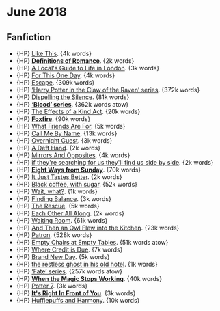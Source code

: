 # June 2018

## Fanfiction

 - {HP} [Like This](https://archiveofourown.org/works/9482156). {4k words}
 - {HP} **[Definitions of Romance](https://archiveofourown.org/works/982077)**. {2k words}
 - {HP} [A Local's Guide to Life in London](https://archiveofourown.org/works/55749). {3k words}
 - {HP} [For This One Day](https://archiveofourown.org/works/5746036). {4k words}
 - {HP} [Escape](https://archiveofourown.org/works/7740190). {309k words}
 - {HP} [‘Harry Potter in the Claw of the Raven’ series](https://archiveofourown.org/series/338101). {372k words}
 - {HP} [Dispelling the Silence](https://archiveofourown.org/works/7214524). {81k words}
 - {HP} **[‘Blood’ series](https://archiveofourown.org/series/719610)**. {362k words atow}
 - {HP} [The Effects of a Kind Act](https://archiveofourown.org/works/6531184). {20k words}
 - {HP} **[Foxfire](https://archiveofourown.org/works/11468256)**. {90k words}
 - {HP} [What Friends Are For](https://archiveofourown.org/works/987387). {5k words}
 - {HP} [Call Me By Name](https://archiveofourown.org/works/2906492). {13k words}
 - {HP} [Overnight Guest](https://archiveofourown.org/works/5401097). {3k words}
 - {HP} [A Deft Hand](https://archiveofourown.org/works/3327698). {2k words}
 - {HP} [Mirrors And Opposites](https://archiveofourown.org/works/9270734). {4k words}
 - {HP} [if they're searching for us they'll find us side by side](https://archiveofourown.org/works/4752635). {2k words}
 - {HP} **[Eight Ways from Sunday](https://archiveofourown.org/works/55390)**. {70k words}
 - {HP} [It Just Tastes Better](https://archiveofourown.org/works/10171706). {2k words}
 - {HP} [Black coffee, with sugar](https://archiveofourown.org/works/10403571). {52k words}
 - {HP} [Wait, what?](https://archiveofourown.org/works/11777160). {1k words}
 - {HP} [Finding Balance](https://archiveofourown.org/works/7542544). {3k words}
 - {HP} [The Rescue](https://archiveofourown.org/works/705194). {5k words}
 - {HP} [Each Other All Along](https://archiveofourown.org/works/3477179). {2k words}
 - {HP} [Waiting Room](https://archiveofourown.org/works/13233807). {61k words}
 - {HP} [And Then an Owl Flew into the Kitchen](https://archiveofourown.org/works/427278). {23k words}
 - {HP} [Patron](https://archiveofourown.org/works/6466174). {528k words}
 - {HP} [Empty Chairs at Empty Tables](https://archiveofourown.org/works/8741551). {51k words atow}
 - {HP} [Where Credit is Due](https://archiveofourown.org/works/246347). {7k words}
 - {HP} [Brand New Day](https://archiveofourown.org/works/372228). {5k words}
 - {HP} [the restless ghost in his old hotel](https://archiveofourown.org/works/466349). {1k words}
 - {HP} [‘Fate’ series](https://archiveofourown.org/series/2688). {257k words atow}
 - {HP} **[When the Magic Stops Working](https://archiveofourown.org/works/434599)**. {40k words}
 - {HP} [Potter 7](https://archiveofourown.org/works/23232). {3k words}
 - {HP} **[It's Right In Front of You](https://archiveofourown.org/works/20492)**. {3k words}
 - {HP} [Hufflepuffs and Harmony](https://archiveofourown.org/works/518649). {10k words}
